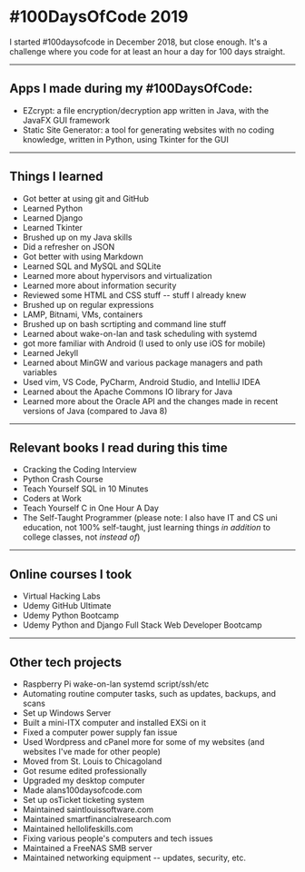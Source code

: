 # #100DaysOfCode 2019

I started #100daysofcode in December 2018, but close enough. It's a challenge where you code for at least an hour a day for 100 days straight.

---

## Apps I made during my #100DaysOfCode:

- EZcrypt: a file encryption/decryption app written in Java, with the JavaFX GUI framework
- Static Site Generator: a tool for generating websites with no coding knowledge, written in Python, using Tkinter for the GUI

---

## Things I learned

- Got better at using git and GitHub
- Learned Python
- Learned Django
- Learned Tkinter
- Brushed up on my Java skills
- Did a refresher on JSON
- Got better with using Markdown
- Learned SQL and MySQL and SQLite
- Learned more about hypervisors and virtualization
- Learned more about information security
- Reviewed some HTML and CSS stuff -- stuff I already knew
- Brushed up on regular expressions
- LAMP, Bitnami, VMs, containers
- Brushed up on bash scrtipting and command line stuff
- Learned about wake-on-lan and task scheduling with systemd
- got more familiar with Android (I used to only use iOS for mobile)
- Learned Jekyll
- Learned about MinGW and various package managers and path variables
- Used vim, VS Code, PyCharm, Android Studio, and IntelliJ IDEA
- Learned about the Apache Commons IO library for Java
- Learned more about the Oracle API and the changes made in recent versions of Java (compared to Java 8)

---

## Relevant books I read during this time

- Cracking the Coding Interview
- Python Crash Course
- Teach Yourself SQL in 10 Minutes
- Coders at Work
- Teach Yourself C in One Hour A Day
- The Self-Taught Programmer (please note: I also have IT and CS uni education, not 100% self-taught, just learning things *in addition* to college classes, not *instead of*)

---

## Online courses I took

- Virtual Hacking Labs
- Udemy GitHub Ultimate
- Udemy Python Bootcamp
- Udemy Python and Django Full Stack Web Developer Bootcamp

---

## Other tech projects

- Raspberry Pi wake-on-lan systemd script/ssh/etc
- Automating routine computer tasks, such as updates, backups, and scans
- Set up Windows Server
- Built a mini-ITX computer and installed EXSi on it
- Fixed a computer power supply fan issue
- Used Wordpress and cPanel more for some of my websites (and websites I've made for other people)
- Moved from St. Louis to Chicagoland
- Got resume edited professionally
- Upgraded my desktop computer
- Made alans100daysofcode.com
- Set up osTicket ticketing system
- Maintained saintlouissoftware.com
- Maintained smartfinancialresearch.com
- Maintained hellolifeskills.com
- Fixing various people's computers and tech issues
- Maintained a FreeNAS SMB server
- Maintained networking equipment -- updates, security, etc.
